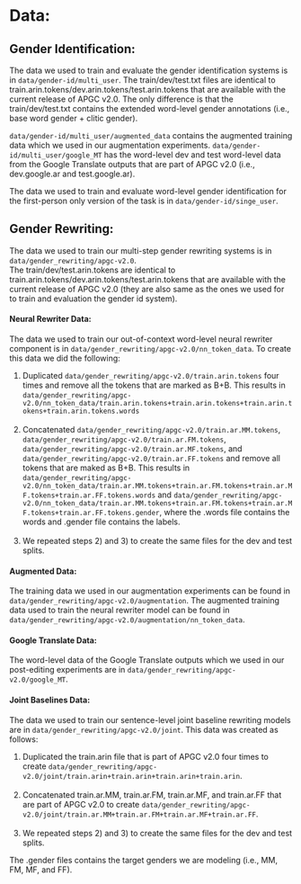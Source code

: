 # Data:

## Gender Identification:
The data we used to train and evaluate the gender identification systems is in `data/gender-id/multi_user`. The train/dev/test.txt files are identical to train.arin.tokens/dev.arin.tokens/test.arin.tokens that are available with the current release of APGC v2.0. The only difference is that the train/dev/test.txt contains the extended word-level gender annotations (i.e., base word gender + clitic gender).

`data/gender-id/multi_user/augmented_data` contains the augmented training data which we used in our augmentation experiments. `data/gender-id/multi_user/google_MT` has the word-level dev and test word-level data from the Google Translate outputs that are part of APGC v2.0 (i.e., dev.google.ar and test.google.ar).

The data we used to train and evaluate word-level gender identification for the first-person only version of the task is in `data/gender-id/singe_user`.


## Gender Rewriting:
The data we used to train our multi-step gender rewriting systems is in `data/gender_rewriting/apgc-v2.0`.<br/>
The train/dev/test.arin.tokens are identical to train.arin.tokens/dev.arin.tokens/test.arin.tokens that are available with the current release of APGC v2.0 (they are also same as the ones we used for to train and evaluation the gender id system).

#### Neural Rewriter Data:
The data we used to train our out-of-context word-level neural rewriter component is in `data/gender_rewriting/apgc-v2.0/nn_token_data`. To create this data we did the following:
1) Duplicated `data/gender_rewriting/apgc-v2.0/train.arin.tokens` four times and remove all the tokens that are marked as B+B. This results in `data/gender_rewriting/apgc-v2.0/nn_token_data/train.arin.tokens+train.arin.tokens+train.arin.tokens+train.arin.tokens.words`</br></br>
2) Concatenated `data/gender_rewriting/apgc-v2.0/train.ar.MM.tokens`, `data/gender_rewriting/apgc-v2.0/train.ar.FM.tokens`, `data/gender_rewriting/apgc-v2.0/train.ar.MF.tokens`, and `data/gender_rewriting/apgc-v2.0/train.ar.FF.tokens` and remove all tokens that are maked as B+B. This results in `data/gender_rewriting/apgc-v2.0/nn_token_data/train.ar.MM.tokens+train.ar.FM.tokens+train.ar.MF.tokens+train.ar.FF.tokens.words` and `data/gender_rewriting/apgc-v2.0/nn_token_data/train.ar.MM.tokens+train.ar.FM.tokens+train.ar.MF.tokens+train.ar.FF.tokens.gender`, where the .words file contains the words and .gender file contains the labels.</br></br>
3) We repeated steps 2) and 3) to create the same files for the dev and test splits.


#### Augmented Data:
The training data we used in our augmentation experiments can be found in `data/gender_rewriting/apgc-v2.0/augmentation`. The augmented training data used to train the neural rewriter model can be found in `data/gender_rewriting/apgc-v2.0/augmentation/nn_token_data`.

#### Google Translate Data:
The word-level data of the Google Translate outputs which we used in our post-editing experiments are in `data/gender_rewriting/apgc-v2.0/google_MT`.

#### Joint Baselines Data:
The data we used to train our sentence-level joint baseline rewriting models are in `data/gender_rewriting/apgc-v2.0/joint`. This data was created as follows:
1) Duplicated the train.arin file that is part of APGC v2.0 four times to create `data/gender_rewriting/apgc-v2.0/joint/train.arin+train.arin+train.arin+train.arin`.<br/><br/>
2) Concatenated train.ar.MM, train.ar.FM, train.ar.MF, and train.ar.FF that are part of APGC v2.0 to create `data/gender_rewriting/apgc-v2.0/joint/train.ar.MM+train.ar.FM+train.ar.MF+train.ar.FF`.<br/><br/>
3) We repeated steps 2) and 3) to create the same files for the dev and test splits.

The .gender files contains the target genders we are modeling (i.e., MM, FM, MF, and FF).
